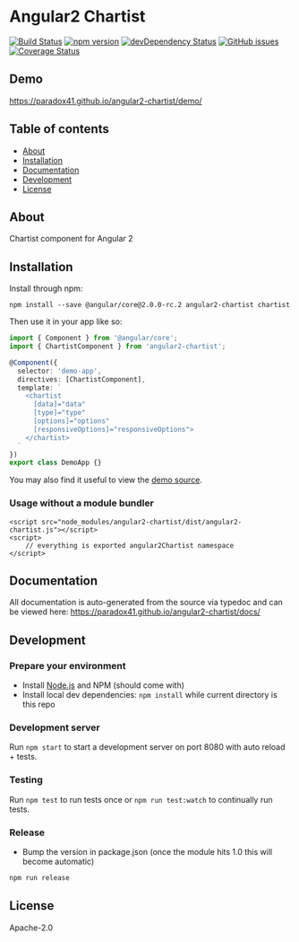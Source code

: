 # Angular2 Chartist
[![Build Status](https://travis-ci.org/paradox41/angular2-chartist.svg?branch=master)](https://travis-ci.org/paradox41/angular2-chartist)
[![npm version](https://badge.fury.io/js/angular2-chartist.svg)](http://badge.fury.io/js/angular2-chartist)
[![devDependency Status](https://david-dm.org/paradox41/angular2-chartist/dev-status.svg)](https://david-dm.org/paradox41/angular2-chartist#info=devDependencies)
[![GitHub issues](https://img.shields.io/github/issues/paradox41/angular2-chartist.svg)](https://github.com/paradox41/angular2-chartist/issues)
[![Coverage Status](https://coveralls.io/repos/github/paradox41/angular2-chartist/badge.svg?branch=master)](https://coveralls.io/github/paradox41/angular2-chartist?branch=master)

## Demo
https://paradox41.github.io/angular2-chartist/demo/

## Table of contents

- [About](#about)
- [Installation](#installation)
- [Documentation](#documentation)
- [Development](#development)
- [License](#licence)

## About

Chartist component for Angular 2

## Installation

Install through npm:
```
npm install --save @angular/core@2.0.0-rc.2 angular2-chartist chartist
```

Then use it in your app like so:

```typescript
import { Component } from '@angular/core';
import { ChartistComponent } from 'angular2-chartist';

@Component({
  selector: 'demo-app',
  directives: [ChartistComponent],
  template: `
    <chartist
      [data]="data"
      [type]="type"
      [options]="options"
      [responsiveOptions]="responsiveOptions">
    </chartist>
  `
})
export class DemoApp {}
```

You may also find it useful to view the [demo source](https://github.com/paradox41/angular2-chartist/blob/master/demo/demo.ts).

### Usage without a module bundler
```
<script src="node_modules/angular2-chartist/dist/angular2-chartist.js"></script>
<script>
    // everything is exported angular2Chartist namespace
</script>
```

## Documentation
All documentation is auto-generated from the source via typedoc and can be viewed here:
https://paradox41.github.io/angular2-chartist/docs/

## Development

### Prepare your environment
* Install [Node.js](http://nodejs.org/) and NPM (should come with)
* Install local dev dependencies: `npm install` while current directory is this repo

### Development server
Run `npm start` to start a development server on port 8080 with auto reload + tests. 

### Testing
Run `npm test` to run tests once or `npm run test:watch` to continually run tests.

### Release
* Bump the version in package.json (once the module hits 1.0 this will become automatic)
```bash
npm run release
```

## License

Apache-2.0
